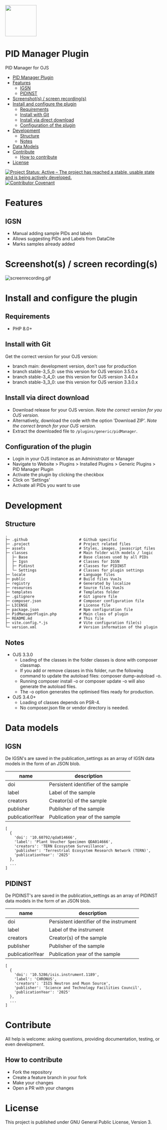 [<img src="assets/images/komet_logo_full_bg_white.png" height="100"/>](https://projects.tib.eu/komet/en/)

# PID Manager Plugin

PID Manager for OJS

- [PID Manager Plugin](#pid-manager-plugin)
- [Features](#features)
    - [IGSN](#igsn)
    - [PIDINST](#pidinst)
- [Screenshot(s) / screen recording(s)](#screenshots--screen-recordings)
- [Install and configure the plugin](#install-and-configure-the-plugin)
    - [Requirements](#requirements)
    - [Install with Git](#install-with-git)
    - [Install via direct download](#install-via-direct-download)
    - [Configuration of the plugin](#configuration-of-the-plugin)
- [Development](#development)
    - [Structure](#structure)
    - [Notes](#notes)
- [Data Models](#data-models)
- [Contribute](#contribute)
    - [How to contribute](#how-to-contribute)
- [License](#license)

[![Project Status: Active – The project has reached a stable, usable state and is being actively developed.](https://www.repostatus.org/badges/latest/active.svg)](https://www.repostatus.org/#active)
[![Contributor Covenant](https://img.shields.io/badge/Contributor%20Covenant-2.1-4baaaa.svg)](code_of_conduct.md)

# Features

## IGSN

- Manual adding sample PIDs and labels
- Allows suggesting PIDs and Labels from DataCite
- Marks samples already added

# Screenshot(s) / screen recording(s)

![screenrecording.gif](.project/screenrecordings/screenrecording.gif)

# Install and configure the plugin

## Requirements

- PHP 8.0+

## Install with Git

Get the correct version for your OJS version:

- branch main: development version, don't use for production
- branch stable-3_5_0: use this version for OJS version 3.5.0.x
- branch stable-3_4_0: use this version for OJS version 3.4.0.x
- branch stable-3_3_0: use this version for OJS version 3.3.0.x

## Install via direct download

- Download release for your OJS version. _Note the correct version for you OJS version._
- Alternatively, download the code with the option 'Download ZIP'. _Note the correct branch for your OJS version._
- Extract the downloaded file to `/plugins/generic/pidManager`.

## Configuration of the plugin

- Login in your OJS instance as an Administrator or Manager
- Navigate to Website > Plugins > Installed Plugins > Generic Plugins > PID Manager Plugin
- Activate the plugin by clicking the checkbox
- Click on 'Settings'
- Activate all PIDs you want to use

# Development

## Structure

    .
    ├─ .github                       # Github specific
    ├─ .project                      # Project related files
    ├─ assets                        # Styles, images, javascript files
    ├─ classes                       # Main folder with models / logic
    │  ├─ Base                       # Base classes used by all PIDs
    │  ├─ Igsn                       # Classes for IGSN
    │  ├─ Pidinst                    # Classes for PIDINST
    │  └─ Settings                   # Classes for plugin settings
    ├─ locale                        # Language files
    ├─ public                        # Build files VueJs
    ├─ registry                      # Generated by localize
    ├─ resources                     # Source files VueJs
    ├─ templates                     # Templates folder
    ├─ .gitignore                    # Git ignore file
    ├─ composer.json                 # Composer configuration file
    ├─ LICENSE                       # License file
    ├─ package.json                  # Npm configuration file
    ├─ PidManagerPlugin.php          # Main class of plugin
    ├─ README.md                     # This file
    ├─ vite.config.*.js              # Vite configuration file(s)
    └─ version.xml                   # Version information of the plugin

## Notes

- OJS 3.3.0
    - Loading of the classes in the folder classes is done with composer classmap.
    - If you add or remove classes in this folder, run the following command to update the autoload files: composer
      dump-autoload -o.
    - Running composer install -o or composer update -o will also generate the autoload files.
    - The -o option generates the optimised files ready for production.
- OJS 3.4.0+
    - Loading of classes depends on PSR-4.
    - No composer.json file or vendor directory is needed.

# Data models

## IGSN

De IGSN's are saved in the publication_settings as an array of IGSN data models in the form of an JSON blob.

| name            | description                         |
|-----------------|-------------------------------------|
| doi             | Persistent identifier of the sample |
| label           | Label of the sample                 |
| creators        | Creator(s) of the sample            |
| publisher       | Publisher of the sample             |
| publicationYear | Publication year of the sample      |

```
[
  {
    'doi': '10.60792/qda014666',
    'label': 'Plant Voucher Specimen QDA014666',
    'creators': 'TERN Ecosystem Surveillance',
    'publisher': 'Terrestrial Ecosystem Research Network (TERN)',
    'publicationYear': '2025'
  },
  ...
]
```

## PIDINST

De PIDINST's are saved in the publication_settings as an array of PIDINST data models in the form of an JSON blob.

| name            | description                             |
|-----------------|-----------------------------------------|
| doi             | Persistent identifier of the instrument |
| label           | Label of the instrument                 |
| creators        | Creator(s) of the sample                |
| publisher       | Publisher of the sample                 |
| publicationYear | Publication year of the sample          |

```
[
  {
    'doi': '10.5286/isis.instrument.1189',
    'label': 'CHRONUS',
    'creators': 'ISIS Neutron and Muon Source',
    'publisher': 'Science and Technology Facilities Council',
    'publicationYear': '2025'
  },
  ...
]
```

# Contribute

All help is welcome: asking questions, providing documentation, testing, or even development.

## How to contribute

- Fork the repository
- Create a feature branch in your fork
- Make your changes
- Open a PR with your changes

# License

This project is published under GNU General Public License, Version 3.
